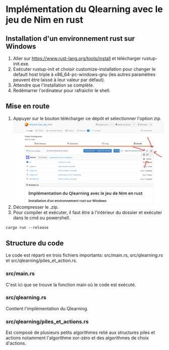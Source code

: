 # Implémentation du Qlearning avec le jeu de Nim en rust
## Installation d'un environnement rust sur Windows
1. Aller sur https://www.rust-lang.org/tools/install et télécharger rustup-init.exe.
2. Exécuter rustup-init et choisir customize-installation pour changer le default host triple à x86_64-pc-windows-gnu (les autres paramètres peuvent être laissé à leur valeur par défaut).
3. Attendre que l'installation se complète.
4. Redémarrer l'ordinateur pour rafraichir le shell.

## Mise en route
1. Appuyer sur le bouton télécharger ce dépôt et sélectionner l'option zip.
![Emplacement du bouton téléchargement](./screenshot.png)
2. Décompresser le .zip. 
3. Pour compiler et exécuter, il faut être à l'intérieur du dossier et exécuter dans le cmd ou powershell.
```
cargo run --release
```

## Structure du code
Le code est réparti en trois fichiers importants: src/main.rs, src/qlearning.rs et src/qlearning/piles_et_action.rs.
### src/main.rs
C'est ici que se trouve la fonction main où le code est exécuté.
### src/qlearning.rs
Contient l'implémentation du Qlearning.
### src/qlearning/piles_et_actions.rs
Est composé de plusieurs petits algorithmes relié aux structures piles et actions notamment l'algorithme xor-zéro et des algorithmes de choix d'actions.